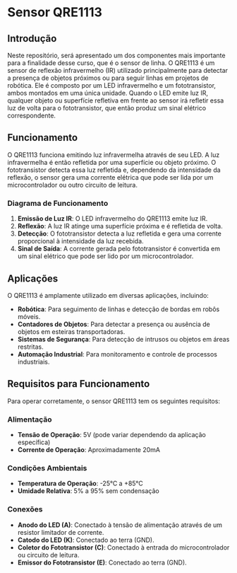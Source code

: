 # Sensor QRE1113

## Introdução

Neste repositório, será apresentado um dos componentes mais importante para a finalidade desse curso, que é o sensor de linha. O QRE1113 é um sensor de reflexão infravermelho (IR) utilizado principalmente para detectar a presença de objetos próximos ou para seguir linhas em projetos de robótica. Ele é composto por um LED infravermelho e um fototransistor, ambos montados em uma única unidade. Quando o LED emite luz IR, qualquer objeto ou superfície refletiva em frente ao sensor irá refletir essa luz de volta para o fototransistor, que então produz um sinal elétrico correspondente.

## Funcionamento

O QRE1113 funciona emitindo luz infravermelha através de seu LED. A luz infravermelha é então refletida por uma superfície ou objeto próximo. O fototransistor detecta essa luz refletida e, dependendo da intensidade da reflexão, o sensor gera uma corrente elétrica que pode ser lida por um microcontrolador ou outro circuito de leitura.

### Diagrama de Funcionamento

1. **Emissão de Luz IR**: O LED infravermelho do QRE1113 emite luz IR.
2. **Reflexão**: A luz IR atinge uma superfície próxima e é refletida de volta.
3. **Detecção**: O fototransistor detecta a luz refletida e gera uma corrente proporcional à intensidade da luz recebida.
4. **Sinal de Saída**: A corrente gerada pelo fototransistor é convertida em um sinal elétrico que pode ser lido por um microcontrolador.

## Aplicações

O QRE1113 é amplamente utilizado em diversas aplicações, incluindo:

- **Robótica**: Para seguimento de linhas e detecção de bordas em robôs móveis.
- **Contadores de Objetos**: Para detectar a presença ou ausência de objetos em esteiras transportadoras.
- **Sistemas de Segurança**: Para detecção de intrusos ou objetos em áreas restritas.
- **Automação Industrial**: Para monitoramento e controle de processos industriais.

## Requisitos para Funcionamento

Para operar corretamente, o sensor QRE1113 tem os seguintes requisitos:

### Alimentação

- **Tensão de Operação**: 5V (pode variar dependendo da aplicação específica)
- **Corrente de Operação**: Aproximadamente 20mA

### Condições Ambientais

- **Temperatura de Operação**: -25°C a +85°C
- **Umidade Relativa**: 5% a 95% sem condensação

### Conexões

- **Anodo do LED (A)**: Conectado à tensão de alimentação através de um resistor limitador de corrente.
- **Catodo do LED (K)**: Conectado ao terra (GND).
- **Coletor do Fototransistor (C)**: Conectado à entrada do microcontrolador ou circuito de leitura.
- **Emissor do Fototransistor (E)**: Conectado ao terra (GND).

